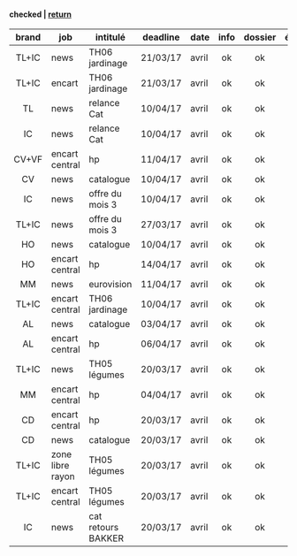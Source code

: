 #### checked | [return](.\dl2017.md)

| brand | job              | intitulé           | deadline | date  | info  | dossier | état |
| :---: | ---              | ---                | ---      | ---   | :---: | :---:   | ---: |
| TL+IC | news             | TH06 jardinage     | 21/03/17 | avril | ok    | ok      | ok   |
| TL+IC | encart           | TH06 jardinage     | 21/03/17 | avril | ok    | ok      | ok   |
| TL    | news             | relance Cat        | 10/04/17 | avril | ok    | ok      | ok   |
| IC    | news             | relance Cat        | 10/04/17 | avril | ok    | ok      | ok   |
| CV+VF | encart central   | hp                 | 11/04/17 | avril | ok    | ok      | ok   |
| CV    | news             | catalogue          | 10/04/17 | avril | ok    | ok      | ok   |
| IC    | news             | offre du mois 3    | 10/04/17 | avril | ok    | ok      | ok   |
| TL+IC | news             | offre du mois 3    | 27/03/17 | avril | ok    | ok      | ok   |
| HO    | news             | catalogue          | 10/04/17 | avril | ok    | ok      | ok   |
| HO    | encart central   | hp                 | 14/04/17 | avril | ok    | ok      | ok   |
| MM    | news             | eurovision         | 11/04/17 | avril | ok    | ok      | ok   |
| TL+IC | encart central   | TH06 jardinage     | 10/04/17 | avril | ok    | ok      | ok   |
| AL    | news             | catalogue          | 03/04/17 | avril | ok    | ok      | ok   |
| AL    | encart central   | hp                 | 06/04/17 | avril | ok    | ok      | ok   |
| TL+IC | news             | TH05 légumes       | 20/03/17 | avril | ok    | ok      | ok   |
| MM    | encart central   | hp                 | 04/04/17 | avril | ok    | ok      | ok   |
| CD    | encart central   | hp                 | 20/03/17 | avril | ok    | ok      | ok   |
| CD    | news             | catalogue          | 20/03/17 | avril | ok    | ok      | ok   |
| TL+IC | zone libre rayon | TH05 légumes       | 20/03/17 | avril | ok    | ok      | ok   |
| TL+IC | encart central   | TH05 légumes       | 20/03/17 | avril | ok    | ok      | ok   |
| IC    | news             | cat retours BAKKER | 20/03/17 | avril | ok    | ok      | ok   |